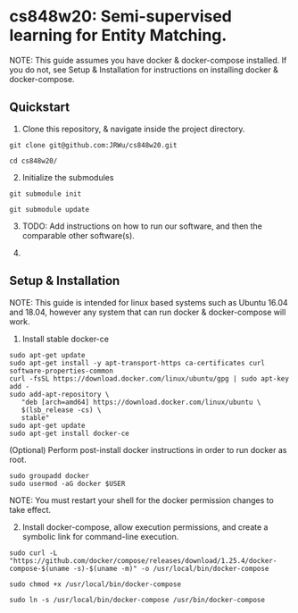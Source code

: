 # cs848w20: Semi-supervised learning for Entity Matching.
NOTE: This guide assumes you have docker & docker-compose installed. If you do not, see Setup & Installation for instructions on installing docker & docker-compose.



## Quickstart
1. Clone this repository, & navigate inside the project directory.
```
git clone git@github.com:JRWu/cs848w20.git

cd cs848w20/
```

2. Initialize the submodules
```
git submodule init

git submodule update
```

3. TODO: Add instructions on how to run our software, and then the comparable other software(s).

4. 



## Setup & Installation
NOTE: This guide is intended for linux based systems such as Ubuntu 16.04 and 18.04, however any system that can run docker & docker-compose will work.

1. Install stable docker-ce
```
sudo apt-get update
sudo apt-get install -y apt-transport-https ca-certificates curl software-properties-common
curl -fsSL https://download.docker.com/linux/ubuntu/gpg | sudo apt-key add - 
sudo add-apt-repository \
   "deb [arch=amd64] https://download.docker.com/linux/ubuntu \
   $(lsb_release -cs) \
   stable"
sudo apt-get update
sudo apt-get install docker-ce
```

(Optional) Perform post-install docker instructions in order to run docker as root.
```
sudo groupadd docker
sudo usermod -aG docker $USER
```
NOTE: You must restart your shell for the docker permission changes to take effect.

2. Install docker-compose, allow execution permissions, and create a symbolic link for command-line execution.
```
sudo curl -L "https://github.com/docker/compose/releases/download/1.25.4/docker-compose-$(uname -s)-$(uname -m)" -o /usr/local/bin/docker-compose

sudo chmod +x /usr/local/bin/docker-compose

sudo ln -s /usr/local/bin/docker-compose /usr/bin/docker-compose
```
